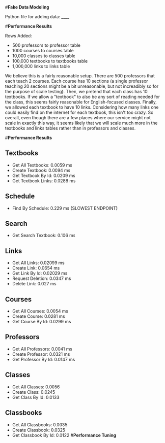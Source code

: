 #**Fake Data Modeling**

Python file for adding data: ____

#**Performance Results**

Rows Added:
 - 500 professors to professor table
 - 1000 courses to courses table
 - 10,000 classes to classes table
 - 100,000 textbooks to textbooks table
 - 1,000,000 links to links table

We believe this is a fairly reasonable setup. There are 500 professors that each teach 2 courses. Each course has 10 sections (a single professor teaching 20
sections might be a bit unreasonable, but not increadibly so for the purpose of scale testing). Then, we pretend that each class has 10 textbooks. If we 
allow a "textbook" to also be any sort of reading needed for the class, this seems fairly reasonable for English-focused classes. Finally, we allowed each textbook
to have 10 links. Considering how many links one could easily find on the internet for each textbook, this isn't too crazy. So overall, even though there
are a few places where our service might not scale in exactly this way, it seems likely that we will scale much more in the textbooks and links tables rather
than in professors and classes.

#**Performance Results**
## Textbooks
- Get All Textbooks: 0.0059 ms
- Create Textbook: 0.0094 ms
- Get Textbook By Id: 0.0209 ms
- Get Textbook Links: 0.0288 ms

## Schedule
- Find By Schedule: 0.229 ms (SLOWEST ENDPOINT)

## Search
- Get Search Textbook: 0.106 ms

## Links
- Get All Links: 0.02099 ms
- Create Link: 0.0654 ms
- Get Link By Id: 0.02029 ms
- Request Deletion: 0.0347 ms
- Delete Link: 0.027 ms

## Courses
- Get All Courses: 0.0054 ms
- Create Course: 0.0281 ms
- Get Course By Id: 0.0299 ms

## Professors
- Get All Professors: 0.0041 ms
- Create Professor: 0.0321 ms
- Get Professor By Id: 0.0147 ms

## Classes
- Get All Classes: 0.0056
- Create Class: 0.0245
- Get Class By Id: 0.0133

## Classbooks
- Get All Classbooks: 0.0035
- Create Classbook: 0.0325
- Get Classbook By Id: 0.0122
#**Performance Tuning**

